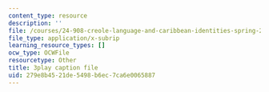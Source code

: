 ```yaml
---
content_type: resource
description: ''
file: /courses/24-908-creole-language-and-caribbean-identities-spring-2017/279e8b4521de5498b6ec7ca6e0065887_KO6GiBAK7cY.vtt
file_type: application/x-subrip
learning_resource_types: []
ocw_type: OCWFile
resourcetype: Other
title: 3play caption file
uid: 279e8b45-21de-5498-b6ec-7ca6e0065887
---
```

